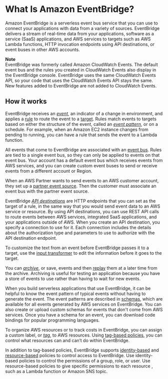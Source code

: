 # What Is Amazon EventBridge?<a name="eb-what-is"></a>

Amazon EventBridge is a serverless event bus service that you can use to connect your applications with data from a variety of sources\. EventBridge delivers a stream of real\-time data from your applications, software as a service \(SaaS\) applications, and AWS services to targets such as AWS Lambda functions, HTTP invocation endpoints using API destinations, or event buses in other AWS accounts\. 

**Note**  
EventBridge was formerly called Amazon CloudWatch Events\. The default event bus and the rules you created in CloudWatch Events also display in the EventBridge console\. EventBridge uses the same CloudWatch Events API, so your code that uses the CloudWatch Events API stays the same\. New features added to EventBridge are not added to CloudWatch Events\.

## How it works<a name="eb-what-is-how-it-works"></a>

EventBridge receives an *[event](eb-events.md)*, an indicator of a change in environment, and applies a [rule](eb-rules.md) to route the event to a [target](eb-targets.md)\. Rules match events to targets based on either the structure of the event, called an *[event pattern](eb-event-patterns.md)*, or on a schedule\. For example, when an Amazon EC2 instance changes from pending to running, you can have a rule that sends the event to a Lambda function\.

All events that come to EventBridge are associated with an [event bus](eb-event-bus.md)\. Rules are tied to a single event bus, so they can only be applied to events on that event bus\. Your account has a default event bus which receives events from AWS services, and you can create custom event buses to send or receive events from a different account or Region\.

When an AWS Partner wants to send events to an AWS customer account, they set up a [partner event source](eb-saas.md)\. Then the customer must associate an event bus with the partner event source\.

EventBridge *[API destinations](eb-api-destinations.md)* are HTTP endpoints that you can set as the target of a rule, in the same way that you would send event data to an AWS service or resource\. By using API destinations, you can use REST API calls to route events between AWS services, integrated SaaS applications, and your applications outside of AWS\. When you create an API destination, you specify a connection to use for it\. Each connection includes the details about the authorization type and parameters to use to authorize with the API destination endpoint\.

To customize the text from an event before EventBridge passes it to a target, use the [input transformer](eb-transform-target-input.md) to edit the information before it goes to the target\.

You can *[archive](eb-archive-event.md)*, or save, events and then [replay](eb-replay-archived-event.md) them at a later time from the archive\. Archiving is useful for testing an application because you have a store of events to use rather than having to wait for new events\.

When you build serverless applications that use EventBridge, it can be helpful to know the event pattern of typical events without having to generate the event\. The event patterns are described in [schemas](eb-schema.md), which are available for all events generated by AWS services on EventBridge\. You can also create or upload custom schemas for events that don't come from AWS services\. Once you have a schema for an event, you can download code bindings for popular programming languages\.

To organize AWS resources or to track costs in EventBridge, you can assign a custom label, or *[tag](eb-tagging.md)*, to AWS resources\. Using [tag\-based policies](eb-tag-policies.md), you can control what resources can and can’t do within EventBridge\.

In addition to tag\-based policies, EventBridge supports [identity\-based](eb-use-identity-based.md) and [resource\-based](eb-use-resource-based.md) policies to control access to EventBridge\. Use identity\-based policies to control the permissions of a group, role, or user\. Use resource\-based policies to give specific permissions to each resource , such as a Lambda function or Amazon SNS topic\.